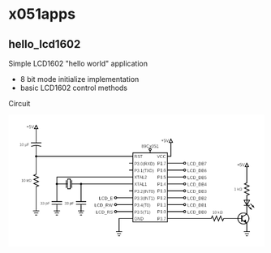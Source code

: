 # x051apps

## hello_lcd1602

Simple LCD1602 "hello world" application
- 8 bit mode initialize implementation
- basic LCD1602 control methods

Circuit

<img src="src/hello_lcd1602/circuit_hello_lcd1602.png">

